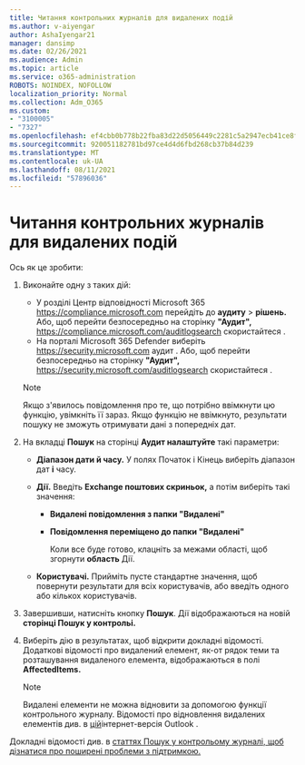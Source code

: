 ```yaml
---
title: Читання контрольних журналів для видалених подій
ms.author: v-aiyengar
author: AshaIyengar21
manager: dansimp
ms.date: 02/26/2021
ms.audience: Admin
ms.topic: article
ms.service: o365-administration
ROBOTS: NOINDEX, NOFOLLOW
localization_priority: Normal
ms.collection: Adm_O365
ms.custom:
- "3100005"
- "7327"
ms.openlocfilehash: ef4cbb0b778b22fba83d22d5056449c2281c5a2947ecb41ce8f808a4d1132426
ms.sourcegitcommit: 920051182781bd97ce4d4d6fbd268cb37b84d239
ms.translationtype: MT
ms.contentlocale: uk-UA
ms.lasthandoff: 08/11/2021
ms.locfileid: "57896036"
---
```

# <a name="read-the-audit-logs-for-deleted-events"></a>Читання контрольних журналів для видалених подій

Ось як це зробити:

1. Виконайте одну з таких дій:
   - У розділі Центр відповідності Microsoft 365 <https://compliance.microsoft.com> перейдіть до **аудиту** \> **рішень.** Або, щоб перейти безпосередньо на сторінку **"Аудит",** <https://compliance.microsoft.com/auditlogsearch> скористайтеся .
   - На порталі Microsoft 365 Defender виберіть <https://security.microsoft.com> аудит . Або, щоб перейти безпосередньо на сторінку **"Аудит",** <https://security.microsoft.com/auditlogsearch> скористайтеся .

    > [!NOTE]
    > Якщо з'явилось повідомлення про те, що потрібно ввімкнути цю функцію, увімкніть її зараз. Якщо функцію не ввімкнуто, результати пошуку не зможуть отримувати дані з попередніх дат.

2. На вкладці **Пошук** на сторінці **Аудит налаштуйте** такі параметри:
   - **Діапазон дати й часу.** У полях  Початок і Кінець виберіть діапазон дат **і** часу.
   - **Дії.** Введіть **Exchange поштових скриньок,** а потім виберіть такі значення:
     - **Видалені повідомлення з папки "Видалені"**
     - **Повідомлення переміщено до папки "Видалені"**

       Коли все буде готово, клацніть за межами області, щоб згорнути **область** Дії.

   - **Користувачі.** Прийміть пусте стандартне значення, щоб повернути результати для всіх користувачів, або введіть одного або кількох користувачів.

3. Завершивши, натисніть кнопку **Пошук**. Дії відображаються на новій **сторінці Пошук у контрольі.**

4. Виберіть дію в результатах, щоб відкрити докладні відомості. Додаткові відомості про видалений елемент, як-от рядок теми та розташування видаленого елемента, відображаються в полі **AffectedItems.**

   > [!NOTE]
   > Видалені елементи не можна відновити за допомогою функції контрольного журналу. Відомості про відновлення видалених елементів див. в [цій](https://support.microsoft.com/office/recover-deleted-email-messages-in-outlook-on-the-web-a8ca78ac-4721-4066-95dd-571842e9fb11)інтернет-версія Outlook .

Докладні відомості див. в [статтях Пошук у контрольому журналі, щоб дізнатися про поширені проблеми з підтримкою.](https://docs.microsoft.com/microsoft-365/compliance/auditing-troubleshooting-scenarios)
